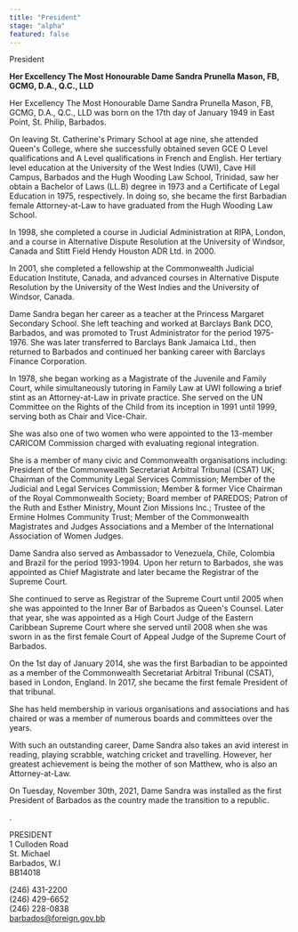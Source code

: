 ```yaml
---
title: "President"
stage: "alpha"
featured: false
---
```


President

**Her Excellency The Most Honourable Dame Sandra Prunella Mason, FB, GCMG, D.A., Q.C., LLD**

Her Excellency The Most Honourable Dame Sandra Prunella Mason, FB, GCMG, D.A., Q.C., LLD was born on the 17th day of January 1949 in East Point, St. Philip, Barbados.

On leaving St. Catherine's Primary School at age nine, she attended Queen's College, where she successfully obtained seven GCE O Level qualifications and A Level qualifications in French and English. Her tertiary level education at the University of the West Indies (UWI), Cave Hill Campus, Barbados and the Hugh Wooding Law School, Trinidad, saw her obtain a Bachelor of Laws (LL.B) degree in 1973 and a Certificate of Legal Education in 1975, respectively. In doing so, she became the first Barbadian female Attorney-at-Law to have graduated from the Hugh Wooding Law School.

In 1998, she completed a course in Judicial Administration at RIPA, London, and a course in Alternative Dispute Resolution at the University of Windsor, Canada and Stitt Field Hendy Houston ADR Ltd. in 2000.

In 2001, she completed a fellowship at the Commonwealth Judicial Education Institute, Canada, and advanced courses in Alternative Dispute Resolution by the University of the West Indies and the University of Windsor, Canada.

Dame Sandra began her career as a teacher at the Princess Margaret Secondary School. She left teaching and worked at Barclays Bank DCO, Barbados, and was promoted to Trust Administrator for the period 1975-1976. She was later transferred to Barclays Bank Jamaica Ltd., then returned to Barbados and continued her banking career with Barclays Finance Corporation.

In 1978, she began working as a Magistrate of the Juvenile and Family Court, while simultaneously tutoring in Family Law at UWI following a brief stint as an Attorney-at-Law in private practice. She served on the UN Committee on the Rights of the Child from its inception in 1991 until 1999, serving both as Chair and Vice-Chair.

She was also one of two women who were appointed to the 13-member CARICOM Commission charged with evaluating regional integration.

She is a member of many civic and Commonwealth organisations including: President of the Commonwealth Secretariat Arbitral Tribunal (CSAT) UK; Chairman of the Community Legal Services Commission; Member of the Judicial and Legal Services Commission; Member & former Vice Chairman of the Royal Commonwealth Society; Board member of PAREDOS; Patron of the Ruth and Esther Ministry, Mount Zion Missions Inc.; Trustee of the Ermine Holmes Community Trust; Member of the Commonwealth Magistrates and Judges Associations and a Member of the International Association of Women Judges.

Dame Sandra also served as Ambassador to Venezuela, Chile, Colombia and Brazil for the period 1993-1994. Upon her return to Barbados, she was appointed as Chief Magistrate and later became the Registrar of the Supreme Court.

She continued to serve as Registrar of the Supreme Court until 2005 when she was appointed to the Inner Bar of Barbados as Queen's Counsel. Later that year, she was appointed as a High Court Judge of the Eastern Caribbean Supreme Court where she served until 2008 when she was sworn in as the first female Court of Appeal Judge of the Supreme Court of Barbados.

On the 1st day of January 2014, she was the first Barbadian to be appointed as a member of the Commonwealth Secretariat Arbitral Tribunal (CSAT), based in London, England. In 2017, she became the first female President of that tribunal.

She has held membership in various organisations and associations and has chaired or was a member of numerous boards and committees over the years.

With such an outstanding career, Dame Sandra also takes an avid interest in reading, playing scrabble, watching cricket and travelling. However, her greatest achievement is being the mother of son Matthew, who is also an Attorney-at-Law.

On Tuesday, November 30th, 2021, Dame Sandra was installed as the first President of Barbados as the country made the transition to a republic.

.

PRESIDENT  
1 Culloden Road   
St. Michael   
Barbados, W.I   
BB14018 

(246) 431-2200  
(246) 429-6652  
(246) 228-0838  
barbados@foreign.gov.bb